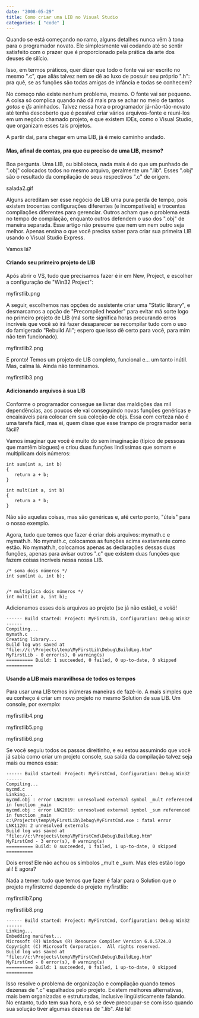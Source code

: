 ```yaml
---
date: "2008-05-29"
title: Como criar uma LIB no Visual Studio
categories: [ "code" ]
---
```

Quando se está começando no ramo, alguns detalhes nunca vêm à tona para o programador novato. Ele simplesmente vai codando até se sentir satisfeito com o prazer que é proporcionado pela prática da arte dos deuses de silício.

Isso, em termos práticos, quer dizer que todo o fonte vai ser escrito no mesmo ".c", que aliás talvez nem se dê ao luxo de possuir seu próprio ".h": pra quê, se as funções são todas amigas de infância e todas se conhecem?

No começo não existe nenhum problema, mesmo. O fonte vai ser pequeno. A coisa só complica quando não dá mais pra se achar no meio de tantos _gotos_ e _ifs_ aninhados. Talvez nessa hora o programador já-não-tão-novato até tenha descoberto que é possível criar vários arquivos-fonte e reuni-los em um negócio chamado projeto, e que existem IDEs, como o Visual Studio, que organizam esses tais projetos.

A partir daí, para chegar em uma LIB, já é meio caminho andado.

#### Mas, afinal de contas, pra que eu preciso de uma LIB, mesmo?

Boa pergunta. Uma LIB, ou biblioteca, nada mais é do que um punhado de ".obj" colocados todos no mesmo arquivo, geralmente um ".lib". Esses ".obj" são o resultado da compilação de seus respectivos ".c" de origem.

salada2.gif

Alguns acreditam ser esse negócio de LIB uma pura perda de tempo, pois existem trocentas configurações diferentes (e incompatíveis) e trocentas compilações diferentes para gerenciar. Outros acham que o problema está no tempo de compilação, enquanto outros defendem o uso dos ".obj" de maneira separada. Esse artigo não presume que nem um nem outro seja melhor. Apenas ensina o que você precisa saber para criar sua primeira LIB usando o Visual Studio Express.

Vamos lá?

#### Criando seu primeiro projeto de LIB

Após abrir o VS, tudo que precisamos fazer é ir em New, Project, e escolher a configuração de "Win32 Project":

myfirstlib.png

A seguir, escolhemos nas opções do assistente criar uma "Static library", e desmarcamos a opção de "Precompiled header" para evitar má sorte logo no primeiro projeto de LIB (má sorte significa horas procurando erros incríveis que você só irá fazer desaparecer se recompilar tudo com o uso do famigerado "Rebuild All"; espero que isso dê certo para você, para mim não tem funcionado).

myfirstlib2.png

E pronto! Temos um projeto de LIB completo, funcional e... um tanto inútil. Mas, calma lá. Ainda não terminamos.

myfirstlib3.png

#### Adicionando arquivos à sua LIB

Conforme o programador consegue se livrar das maldições das mil dependências, aos poucos ele vai conseguindo novas funções genéricas e encaixáveis para colocar em sua coleção de objs.  Essa com certeza não é uma tarefa fácil, mas ei, quem disse que esse trampo de programador seria fácil?

Vamos imaginar que você é muito do sem imaginação (típico de pessoas que mantêm blogues) e criou duas funções lindíssimas que somam e multiplicam dois números:

    
    int sum(int a, int b)
    {
       return a + b;
    }
    
    int mult(int a, int b)
    {
       return a * b;
    }

Não são aquelas coisas, mas são genéricas e, até certo ponto, "úteis" para o nosso exemplo.

Agora, tudo que temos que fazer é criar dois arquivos: mymath.c e mymath.h. No mymath.c, colocamos   as funções acima exatamente como estão. No mymath.h, colocamos apenas as declarações dessas duas funções, apenas para avisar outros ".c" que existem duas funções que fazem coisas incríveis nessa nossa LIB.

    
    /* soma dois números */
    int sum(int a, int b);

    
    /* multiplica dois números */
    int mult(int a, int b);

Adicionamos esses dois arquivos ao projeto (se já não estão), e _voilà_!

    
    ------ Build started: Project: MyFirstLib, Configuration: Debug Win32 ------
    Compiling...
    mymath.c
    Creating library...
    Build log was saved at "file://c:\Projects\temp\MyFirstLib\Debug\BuildLog.htm"
    MyFirstLib - 0 error(s), 0 warning(s)
    ========== Build: 1 succeeded, 0 failed, 0 up-to-date, 0 skipped ==========

#### Usando a LIB mais maravilhosa de todos os tempos

Para usar uma LIB temos inúmeras maneiras de fazê-lo. A mais simples que eu conheço é criar um novo projeto no mesmo Solution de sua LIB. Um console, por exemplo:

myfirstlib4.png

myfirstlib5.png

myfirstlib6.png

Se você seguiu todos os passos direitinho, e eu estou assumindo que você já sabia como criar um projeto console, sua saída da compilação talvez seja mais ou menos essa:

    
    ------ Build started: Project: MyFirstCmd, Configuration: Debug Win32 ------
    Compiling...
    mycmd.c
    Linking...
    mycmd.obj : error LNK2019: unresolved external symbol _mult referenced in function _main
    mycmd.obj : error LNK2019: unresolved external symbol _sum referenced in function _main
    c:\Projects\temp\MyFirstLib\Debug\MyFirstCmd.exe : fatal error LNK1120: 2 unresolved externals
    Build log was saved at "file://c:\Projects\temp\MyFirstCmd\Debug\BuildLog.htm"
    MyFirstCmd - 3 error(s), 0 warning(s)
    ========== Build: 0 succeeded, 1 failed, 1 up-to-date, 0 skipped ==========

Dois erros! Ele não achou os símbolos _mult e _sum. Mas eles estão logo ali! E agora?

Nada a temer: tudo que temos que fazer é falar para o Solution que o projeto myfirstcmd depende do projeto myfirstlib:

myfirstlib7.png

myfirstlib8.png

    
    ------ Build started: Project: MyFirstCmd, Configuration: Debug Win32 ------
    Linking...
    Embedding manifest...
    Microsoft (R) Windows (R) Resource Compiler Version 6.0.5724.0
    Copyright (C) Microsoft Corporation.  All rights reserved.
    Build log was saved at "file://c:\Projects\temp\MyFirstCmd\Debug\BuildLog.htm"
    MyFirstCmd - 0 error(s), 0 warning(s)
    ========== Build: 1 succeeded, 0 failed, 1 up-to-date, 0 skipped ==========

Isso resolve o problema de organização e compilação quando temos dezenas de ".c" espalhados pelo projeto. Existem melhores alternativas, mais bem organizadas e estruturadas, inclusive lingüisticamente falando. No entanto, tudo tem sua hora, e só se deve preocupar-se com isso quando sua solução tiver algumas dezenas de ".lib". Até lá!
